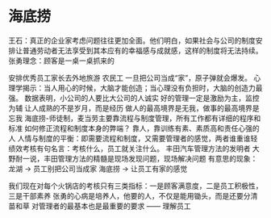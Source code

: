 # 海底捞
王石：真正的企业家考虑问题往往更加全面。他们明白，如果社会与公司的制度安排让普通劳动者无法享受到其本应有的幸福感与成就感，这样的制度将无法持续。
张勇理念：顾客是一桌一桌抓来的

安排优秀员工家长去外地旅游
农民工 一旦把公司当成“家”，原子弹就会爆发。
心理学揭示：当人用心的时候，大脑才能创造；当心理没有负担时，大脑的创造力最强。
数据表明，小公司的人要比大公司的人诚实
好的管理一定是激励为主，监控为辅
让人成熟的不是岁月，而是经历
做人的最高境界是无我，做事的最高境界是忘我
海底捞-师徒制，麦当劳主要靠流程与制度管理，所有工作都有详细的程序和标准
如何修正流程和制度本身的弊端？ 靠人，靠训练有素、素质高和责任心强的人
人情与制度的平衡：即需要流程和制度，又需要管理者的感觉，两者谁重谁轻
绩效考核有句名言：考核什么，员工就关注什么。
丰田汽车管理方法的发明者 大野耐一说，丰田管理方法的精髓是现场发现问题，现场解决问题
有意思的现象：
    龙湖   -> 员工别把公司当成家
    海底捞 -> 让员工有家的感觉

我们现在对每个火锅店的考核只有三类指标：一是顾客满意度，二是员工积极性，三是干部素养
张勇的心病是培养人，他要的人，不仅是能用锄头，而是还要分清苗和草
对管理者的最基本也是最重要的要求 —— 理解员工
